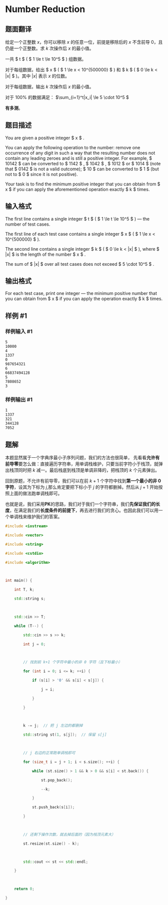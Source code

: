 # Number Reduction

## 题面翻译

给定一个正整数 $x$，你可以移除 $x$ 的任意一位，前提是移除后的 $x$ 不含前导 0，且仍是一个正整数。求 $k$ 次操作后 $x$ 的最小值。

一共 $ t $ ( $ 1 \le t \le 10^5 $ )  组数据。

对于每组数据，给出 $ x $ ( $ 1 \le x < 10^{500000} $ ) 和 $ k $ ( $ 0 \le k < |x| $ )。其中 $|x|$ 表示 $x$ 的位数。

对于每组数据，输出 $k$ 次操作后 $x$ 的最小值。

对于 $100\%$ 的数据满足： $\sum_{i=1}^t|x_i| \le 5 \cdot 10^5 $

**有多测**。

## 题目描述

You are given a positive integer $ x $ .

You can apply the following operation to the number: remove one occurrence of any digit in such a way that the resulting number does not contain any leading zeroes and is still a positive integer. For example, $ 10142 $ can be converted to $ 1142 $ , $ 1042 $ , $ 1012 $ or $ 1014 $ (note that $ 0142 $ is not a valid outcome); $ 10 $ can be converted to $ 1 $ (but not to $ 0 $ since it is not positive).

Your task is to find the minimum positive integer that you can obtain from $ x $ if you can apply the aforementioned operation exactly $ k $ times.

## 输入格式

The first line contains a single integer $ t $ ( $ 1 \le t \le 10^5 $ ) — the number of test cases.

The first line of each test case contains a single integer $ x $ ( $ 1 \le x < 10^{500000} $ ).

The second line contains a single integer $ k $ ( $ 0 \le k < |x| $ ), where $ |x| $ is the length of the number $ x $ .

The sum of $ |x| $ over all test cases does not exceed $ 5 \cdot 10^5 $ .

## 输出格式

For each test case, print one integer — the minimum positive number that you can obtain from $ x $ if you can apply the operation exactly $ k $ times.

## 样例 #1

### 样例输入 #1

```
5
10000
4
1337
0
987654321
6
66837494128
5
7808652
3
```

### 样例输出 #1

```
1
1337
321
344128
7052
```

## 题解
本题显然属于一个字典序最小子序列问题，我们的方法也很简单，
先看看**允许有前导零**要怎么做：直接遍历字符串，用单调栈维护，只要当前字符小于栈顶，就弹出栈顶同时把 $k$ 减一。最后栈底到栈顶是单调非降的，把栈顶的 $k$ 个元素弹出。

回到原题，不允许有前导零，我们可以在前 $k+1$ 个字符中找到**第一个最小的非 0 字符**，设其为下标为 $j$,那么肯定要把下标小于 $j$ 的字符都删掉。然后从 $j+1$ 开始按照上面的做法跑单调栈即可。

也就是说，我们采用**PK**的思路，我们对于我们一个字符串，我们**先保证我们的长度**，在满足我们的**长度条件的前提下**，再去进行我们的贪心。也因此我们可以用一个单调栈来维护我们的答案。

```c++
#include <iostream>

#include <vector>

#include <string>

#include <cstdio>

#include <algorithm>

  

int main() {

    int T, k;

    std::string s;

  

    std::cin >> T;

    while (T--) {

        std::cin >> s >> k;

        int j = 0;

  

        // 找到前 k+1 个字符中最小的非 0 字符（且下标最小）

        for (int i = 0; i <= k; ++i) {

            if (s[i] > '0' && s[i] < s[j]) {

                j = i;

            }

        }

  

        k -= j;  // 把 j 左边的都删掉

        std::string st(1, s[j]);  // 保留 s[j]

  

        // j 右边的正常跑单调栈即可

        for (size_t i = j + 1; i < s.size(); ++i) {

            while (st.size() > 1 && k > 0 && s[i] < st.back()) {

                st.pop_back();

                --k;

            }

            st.push_back(s[i]);

        }

  

        // 还剩下操作次数，就去掉后面的（因为栈顶元素大）

        st.resize(st.size() - k);

  

        std::cout << st << std::endl;

    }

  

    return 0;

}

```